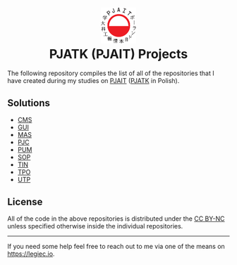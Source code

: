 <h1 align="center">
  <div>
    <img width="80" src="https://raw.githubusercontent.com/bibixx/PJATK/22b9f2f9ea695c9c8e2da79a1e04b79dc9e8871a/logo.svg" alt="" />
  </div>
  PJATK (PJAIT) Projects
</h1>

The following repository compiles the list of all of the repositories that I have created during my studies on [PJAIT](https://www.pja.edu.pl/en/) ([PJATK](https://www.pja.edu.pl/) in Polish).

## Solutions
* [CMS](https://github.com/bibixx/pjatk-CMS)
* [GUI](https://github.com/bibixx/pjatk-GUI)
* [MAS](https://github.com/bibixx/pjatk-MAS)
* [PJC](https://github.com/bibixx/pjatk-PJC)
* [PUM](https://github.com/bibixx/pjatk-PUM)
* [SOP](https://github.com/bibixx/pjatk-SOP)
* [TIN](https://github.com/bibixx/pjatk-TIN)
* [TPO](https://github.com/bibixx/pjatk-TPO)
* [UTP](https://github.com/bibixx/pjatk-UTP)

## License
All of the code in the above repositories is distributed under the [CC BY-NC](./LICENSE.md) unless specified otherwise inside the individual repositories.

---

If you need some help feel free to reach out to me via one of the means on https://legiec.io.
